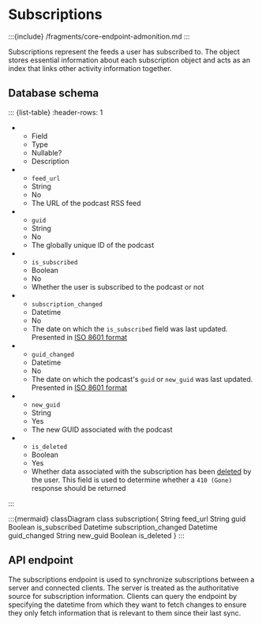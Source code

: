 # Subscriptions

:::{include} /fragments/core-endpoint-admonition.md
:::

Subscriptions represent the feeds a user has subscribed to. The object stores essential information about each subscription object and acts as an index that links other activity information together.

## Database schema

::: {list-table}
:header-rows: 1

* - Field
  - Type
  - Nullable?
  - Description
* - `feed_url`
   - String
   - No
   - The URL of the podcast RSS feed
* - `guid` 
   - String<UUID>
   - No
   - The globally unique ID of the podcast
* - `is_subscribed`
  - Boolean
  - No
  - Whether the user is subscribed to the podcast or not
* - `subscription_changed`
   - Datetime
   - No
   - The date on which the `is_subscribed` field was last updated. Presented in [ISO 8601 format](https://www.iso.org/iso-8601-date-and-time-format.html)
* - `guid_changed`
   - Datetime
   - No
   - The date on which the podcast's `guid` or `new_guid` was last updated. Presented in [ISO 8601 format](https://www.iso.org/iso-8601-date-and-time-format.html)
* - `new_guid`
   - String<UUID>
   - Yes
   - The new GUID associated with the podcast
* - `is_deleted`
   - Boolean
   - Yes
   - Whether data associated with the subscription has been [deleted](delete.md) by the user. This field is used to determine whether a `410 (Gone)` response should be returned

:::

:::{mermaid}
classDiagram 
   class subscription{
         String feed_url
         String guid
         Boolean is_subscribed
         Datetime subscription_changed
         Datetime guid_changed
         String new_guid
         Boolean is_deleted
      }
:::

## API endpoint

The subscriptions endpoint is used to synchronize subscriptions between a server and connected clients. The server is treated as the authoritative source for subscription information. Clients can query the endpoint by specifying the datetime from which they want to fetch changes to ensure they only fetch information that is relevant to them since their last sync.

